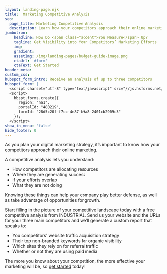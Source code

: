 ```yaml
---
layout: landing-page.njk
title:  Marketing Competitive Analysis
seo:
  page_title: Marketing Competitive Analysis
  description: Learn how your competitors approach their online marketing
jumbotron:
    headline: How Do <span class="accent">You Measure</span> Up?
    tagline: Get Visibility into Your Competitors’ Marketing Efforts
    img:
    gradient: 
    assetImg: /img/landing-pages/budget-guide-image.png
    ctaUrl: '#form'
    ctaText: Get Started
header_meta: 
custom_css:
hubspot_form_intro: Receive an analysis of up to three competitors 
hubspot_form: |
  <script charset="utf-8" type="text/javascript" src="//js.hsforms.net/forms/embed/v2.js"></script>
  <script>
    hbspt.forms.create({
      region: "na1",
      portalId: "480219",
      formId: "28d5c20f-f7cc-4e87-b9a8-2401cb2909c3"
    });
  </script>
show_in_menu: 'false'
hide_footer: 0
---
```

As you plan your digital marketing strategy, it’s important to know how your competitors approach their online marketing.

A competitive analysis lets you understand:
- How competitors are allocating resources
- Where they are generating success
- If your efforts overlap
- What they are not doing

Knowing these things can help your company play better defense, as well as take advantage of opportunities for growth.

Start filling in the picture of your competitive landscape today with a free competitive analysis from INDUSTRIAL. Send us your website and the URLs for your three main competitors and we’ll generate a custom report that speaks to:
- You competitors’ website traffic acquisition strategy
- Their top non-branded keywords for organic visibility
- Which sites they rely on for referral traffic
- Whether or not they are using paid media

The more you know about your competition, the more effective your marketing will be, so <a href="#form" class="teal-link">get started</a> today!


